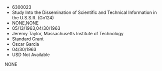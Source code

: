 * 6300023
* Study Into the Dissemination of Scientific and Technical    Information in the U.S.S.R. (Gn124)
* NONE,NONE
* 05/13/1963,04/30/1963
* Jeremy Taylor, Massachusetts Institute of Technology
* Standard Grant
* Oscar Garcia
* 04/30/1963
* USD Not Available

NONE